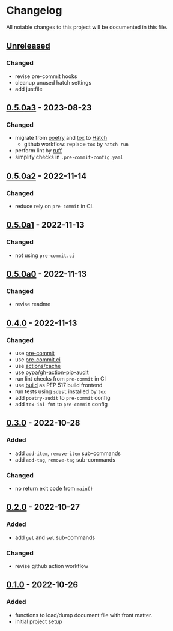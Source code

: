 # Changelog

All notable changes to this project will be documented in this file.

## [Unreleased]
### Changed
* revise pre-commit hooks
* cleanup unused hatch settings
* add justfile

## [0.5.0a3] - 2023-08-23
### Changed
* migrate from [poetry](https://python-poetry.org) and [tox](https://tox.wiki/) to [Hatch](https://hatch.pypa.io/latest/)
    * github workflow: replace `tox` by `hatch run`
* perform lint by [ruff](https://github.com/astral-sh/ruff)
* simplify checks in `.pre-commit-config.yaml`

## [0.5.0a2] - 2022-11-14
### Changed
* reduce rely on `pre-commit` in CI.

## [0.5.0a1] - 2022-11-13
### Changed
* not using `pre-commit.ci`

## [0.5.0a0] - 2022-11-13
### Changed
* revise readme

## [0.4.0] - 2022-11-13
### Changed
* use [pre-commit](https://pre-commit.com/)
* use [pre-commit.ci](https://pre-commit.ci)
* use [actions/cache](https://github.com/actions/cache)
* use [pypa/gh-action-pip-audit](https://github.com/pypa/gh-action-pip-audit)
* run lint checks from `pre-commit` in CI
* use [build](https://pypa-build.readthedocs.io/en/stable/) as PEP 517 build frontend
* run tests using `sdist` installed by `tox`
* add `poetry-audit` to `pre-commit` config
* add `tox-ini-fmt` to `pre-commit` config

## [0.3.0] - 2022-10-28
### Added
* add `add-item`, `remove-item` sub-commands
* add `add-tag`, `remove-tag` sub-commands

### Changed
* no return exit code from `main()`

## [0.2.0] - 2022-10-27
### Added
* add `get` and `set` sub-commands

### Changed
* revise github action workflow

## [0.1.0] - 2022-10-26
### Added
* functions to load/dump document file with front matter.
* initial project setup


[Unreleased]: https://github.com/koyeung/py-frontmatter/compare/main...HEAD
[0.5.0a3]: https://github.com/koyeung/py-frontmatter/releases/tag/0.5.0a3
[0.5.0a2]: https://github.com/koyeung/py-frontmatter/releases/tag/0.5.0a2
[0.5.0a1]: https://github.com/koyeung/py-frontmatter/releases/tag/0.5.0a1
[0.5.0a0]: https://github.com/koyeung/py-frontmatter/releases/tag/0.5.0a0
[0.4.0]: https://github.com/koyeung/py-frontmatter/releases/tag/0.4.0
[0.3.0]: https://github.com/koyeung/py-frontmatter/releases/tag/0.3.0
[0.2.0]: https://github.com/koyeung/py-frontmatter/releases/tag/0.2.0
[0.1.0]: https://github.com/koyeung/py-frontmatter/releases/tag/0.1.0
